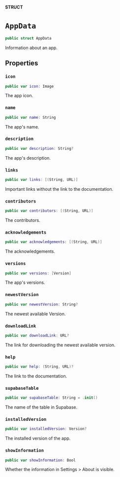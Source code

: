 **STRUCT**

# `AppData`

```swift
public struct AppData
```

Information about an app.

## Properties
### `icon`

```swift
public var icon: Image
```

The app icon.

### `name`

```swift
public var name: String
```

The app's name.

### `description`

```swift
public var description: String?
```

The app's description.

### `links`

```swift
public var links: [(String, URL)]
```

Important links without the link to the documentation.

### `contributors`

```swift
public var contributors: [(String, URL)]
```

The contributors.

### `acknowledgements`

```swift
public var acknowledgements: [(String, URL)]
```

The acknowledgements.

### `versions`

```swift
public var versions: [Version]
```

The app's versions.

### `newestVersion`

```swift
public var newestVersion: String?
```

The newest available Version.

### `downloadLink`

```swift
public var downloadLink: URL?
```

The link for downloading the newest available version.

### `help`

```swift
public var help: (String, URL)?
```

The link to the documentation.

### `supabaseTable`

```swift
public var supabaseTable: String = .init()
```

The name of the table in Supabase.

### `installedVersion`

```swift
public var installedVersion: Version?
```

The installed version of the app.

### `showInformation`

```swift
public var showInformation: Bool
```

Whether the information in Settings > About is visible.
